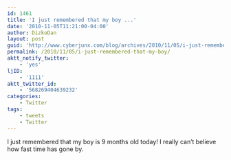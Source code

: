 ```yaml
---
id: 1461
title: 'I just remembered that my boy ...'
date: '2010-11-05T11:21:00-04:00'
author: DizkoDan
layout: post
guid: 'http://www.cyberjunx.com/blog/archives/2010/11/05/i-just-remembered-that-my-boy/'
permalink: /2010/11/05/i-just-remembered-that-my-boy/
aktt_notify_twitter:
    - 'yes'
ljID:
    - '1111'
aktt_twitter_id:
    - '568269404639232'
categories:
    - Twitter
tags:
    - tweets
    - Twitter
---
```


I just remembered that my boy is 9 months old today! I really can’t believe how fast time has gone by.